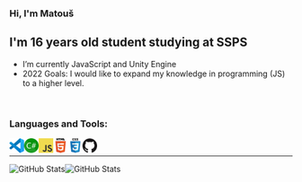 ###  Hi, I'm Matouš

## I'm 16 years old student studying at SSPS

-  I’m currently JavaScript and Unity Engine
-  2022 Goals: I would like to expand my knowledge in programming (JS) to a higher level.

<br />

### Languages and Tools:

<img align="left" alt="Visual Studio Code" width="26px" src="https://raw.githubusercontent.com/github/explore/80688e429a7d4ef2fca1e82350fe8e3517d3494d/topics/visual-studio-code/visual-studio-code.png" />
<img align="left" alt="C#" width="26px" src="https://raw.githubusercontent.com/github/explore/80688e429a7d4ef2fca1e82350fe8e3517d3494d/topics/csharp/csharp.png" />
<img align="left" alt="JavaScript" width="26px" src="https://raw.githubusercontent.com/github/explore/80688e429a7d4ef2fca1e82350fe8e3517d3494d/topics/javascript/javascript.png" />
<img align="left" alt="HTML5" width="26px" src="https://raw.githubusercontent.com/github/explore/80688e429a7d4ef2fca1e82350fe8e3517d3494d/topics/html/html.png" />
<img align="left" alt="CSS3" width="26px" src="https://raw.githubusercontent.com/github/explore/80688e429a7d4ef2fca1e82350fe8e3517d3494d/topics/css/css.png" />
<img align="left" alt="GitHub" width="26px" src="https://raw.githubusercontent.com/github/explore/78df643247d429f6cc873026c0622819ad797942/topics/github/github.png" />

<br />

---

<img align="left" alt="GitHub Stats" src="https://github-readme-stats.vercel.app/api?username=koblihar&show_icons=true&title_color=ffffff&icon_color=4c70f1&text_color=999&bg_color=151515" />
<img align="left" alt="GitHub Stats" src="https://github-readme-stats.vercel.app/api/top-langs?username=koblihar&show_icons=true&locate=en&layout=compact&title_color=ffffff&icon_color=fff&text_color=fff&bg_color=151515&progress_color=d200af" />
